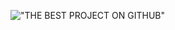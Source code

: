 !["THE BEST PROJECT ON GITHUB"](https://dl.dropboxusercontent.com/u/4240469/Screen%20Shot%202014-05-01%20at%207.40.23%20PM.png)

